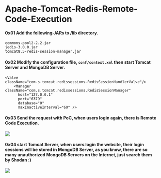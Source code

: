 # Apache-Tomcat-Redis-Remote-Code-Execution

#### 0x01 Add the following JARs to /lib directory.

```
commons-pool2-2.2.jar
jedis-3.0.0.jar
tomcat8.5-redis-session-manager.jar
```

#### 0x02 Modify the configuration file, `` conf/context.xml `` then start Tomcat Server and MongoDB Server.

```
<Valve className="com.s.tomcat.redissessions.RedisSessionHandlerValve"/> 
    <Manager className="com.s.tomcat.redissessions.RedisSessionManager" 
      host="127.0.0.1"
      port="6379"
      database="0"
      maxInactiveInterval="60" /> 
```

#### 0x03 Send the request with PoC, when users login again, there is Remote Code Execution.

<img src="https://github.com/pyn3rd/Apache-Tomcat-MongoDB-Remote-Code-Execution/blob/master/tomcat-mongo.gif">

#### 0x04 start Tomcat Server, when users login the website, their login sessions will be stored in MongoDB Server, as you know, there are so many unauthorized MongoDB Servers on the Internet, just search them by Shodan :)
<img src="https://github.com/pyn3rd/Apache-Tomcat-MongoDB-Remote-Code-Execution/blob/master/shodan.png">

